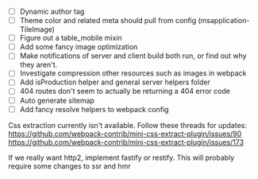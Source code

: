 - [ ] Dynamic author tag
- [ ] Theme color and related meta should pull from config (msapplication-TileImage)
- [ ] Figure out a table_mobile mixin
- [ ] Add some fancy image optimization
- [ ] Make notifications of server and client build both run, or find out why they aren't.
- [ ] Investigate compression other resources such as images in webpack
- [ ] Add isProduction helper and general server helpers folder
- [ ] 404 routes don't seem to actually be returning a 404 error code
- [ ] Auto generate sitemap
- [ ] Add fancy resolve helpers to webpack config

Css extraction currently isn't available. Follow these threads for updates:
https://github.com/webpack-contrib/mini-css-extract-plugin/issues/90
https://github.com/webpack-contrib/mini-css-extract-plugin/issues/173

If we really want http2, implement fastify or restify.
This will probably require some changes to ssr and hmr